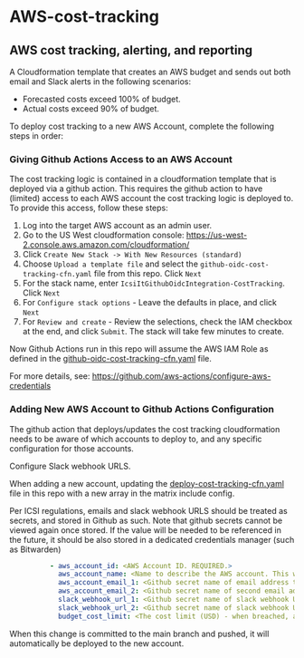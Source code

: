 # AWS-cost-tracking

## AWS cost tracking, alerting, and reporting

A Cloudformation template that creates an AWS budget and sends out both email and Slack alerts in the following scenarios:

- Forecasted costs exceed 100% of budget.
- Actual costs exceed 90% of budget.

To deploy cost tracking to a new AWS Account, complete the following steps in order:

### Giving Github Actions Access to an AWS Account

The cost tracking logic is contained in a cloudformation template that is deployed via a github action. This requires the github action to have (limited) access to each AWS account the cost tracking logic is deployed to. To provide this access, follow these steps:

1. Log into the target AWS account as an admin user.
2. Go to the US West cloudformation console: https://us-west-2.console.aws.amazon.com/cloudformation/
3. Click `Create New Stack -> With New Resources (standard)`
4. Choose `Upload a template file` and select the `github-oidc-cost-tracking-cfn.yaml` file from this repo. Click `Next`
5. For the stack name, enter `IcsiItGithubOidcIntegration-CostTracking`. Click `Next`
6. For `Configure stack options` - Leave the defaults in place, and click `Next`
7. For `Review and create` - Review the selections, check the IAM checkbox at the end, and click `Submit`. The stack will take few minutes to create.

Now Github Actions run in this repo will assume the AWS IAM Role as defined in the [github-oidc-cost-tracking-cfn.yaml](github-oidc-cost-tracking-cfn.yaml) file.

For more details, see: https://github.com/aws-actions/configure-aws-credentials

### Adding New AWS Account to Github Actions Configuration

The github action that deploys/updates the cost tracking cloudformation needs to be aware of which accounts to deploy to, and any specific configuration for those accounts.

Configure Slack webhook URLS.

When adding a new account, updating the [deploy-cost-tracking-cfn.yaml](.github/workflows/deploy-cost-tracking-cfn.yaml) file in this repo with a new array in the matrix include config.

Per ICSI regulations, emails and slack webhook URLS should be treated as secrets, and stored in Github as such. Note that github secrets cannot be viewed again once stored. If the value will be needed to be referenced in the future, it should be also stored in a dedicated credentials manager (such as Bitwarden)

```yaml
          - aws_account_id: <AWS Account ID. REQUIRED.>
            aws_account_name: <Name to describe the AWS account. This will be used in the Slack alerts. REQUIRED.>
            aws_account_email_1: <Github secret name of email address to send alerts to. REQUIRED.>
            aws_account_email_2: <Github secret name of second email address to send alerts to. REQUIRED.>
            slack_webhook_url_1: <Github secret name of slack webhook URL to deliver alerts to. REQUIRED.>
            slack_webhook_url_2: <Github secret name of slack webhook URL to deliver alerts to. REQUIRED.>
            budget_cost_limit: <The cost limit (USD) - when breached, an alert will be sent.>
```

When this change is committed to the main branch and pushed, it will automatically be deployed to the new account.
